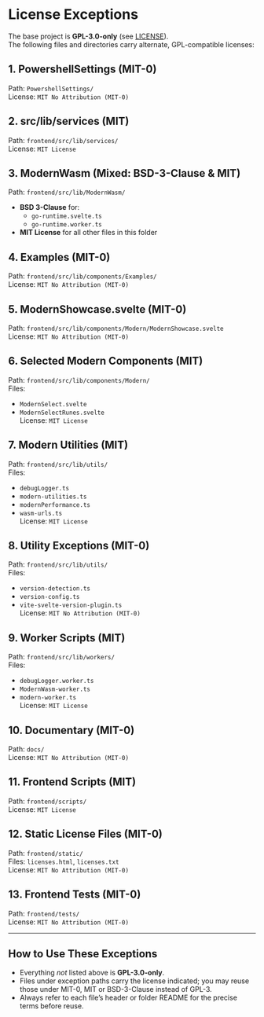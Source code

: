 ﻿# License Exceptions

The base project is **GPL-3.0-only** (see [LICENSE](./LICENSE)).  
The following files and directories carry alternate, GPL-compatible licenses:

## 1. PowershellSettings (MIT-0)  
Path: `PowershellSettings/`  
License: `MIT No Attribution (MIT-0)`

## 2. src/lib/services (MIT)  
Path: `frontend/src/lib/services/`  
License: `MIT License`

## 3. ModernWasm (Mixed: BSD-3-Clause & MIT)  
Path: `frontend/src/lib/ModernWasm/`  
- **BSD 3-Clause** for:  
  - `go-runtime.svelte.ts`  
  - `go-runtime.worker.ts`  
- **MIT License** for all other files in this folder

## 4. Examples (MIT-0)  
Path: `frontend/src/lib/components/Examples/`  
License: `MIT No Attribution (MIT-0)`

## 5. ModernShowcase.svelte (MIT-0)  
Path: `frontend/src/lib/components/Modern/ModernShowcase.svelte`  
License: `MIT No Attribution (MIT-0)`

## 6. Selected Modern Components (MIT)  
Path: `frontend/src/lib/components/Modern/`  
Files:  
- `ModernSelect.svelte`  
- `ModernSelectRunes.svelte`  
License: `MIT License`

## 7. Modern Utilities (MIT)  
Path: `frontend/src/lib/utils/`  
Files:  
- `debugLogger.ts`  
- `modern-utilities.ts`  
- `modernPerformance.ts`  
- `wasm-urls.ts`  
License: `MIT License`

## 8. Utility Exceptions (MIT-0)  
Path: `frontend/src/lib/utils/`  
Files:  
- `version-detection.ts`  
- `version-config.ts`  
- `vite-svelte-version-plugin.ts`  
License: `MIT No Attribution (MIT-0)`

## 9. Worker Scripts (MIT)  
Path: `frontend/src/lib/workers/`  
Files:  
- `debugLogger.worker.ts`  
- `ModernWasm-worker.ts`  
- `modern-worker.ts`  
License: `MIT License`

## 10. Documentary (MIT-0)  
Path: `docs/`  
License: `MIT No Attribution (MIT-0)`

## 11. Frontend Scripts (MIT)  
Path: `frontend/scripts/`  
License: `MIT License`

## 12. Static License Files (MIT-0)  
Path: `frontend/static/`  
Files: `licenses.html`, `licenses.txt`  
License: `MIT No Attribution (MIT-0)`

## 13. Frontend Tests (MIT-0)  
Path: `frontend/tests/`  
License: `MIT No Attribution (MIT-0)`

---

## How to Use These Exceptions

- Everything *not* listed above is **GPL-3.0-only**.  
- Files under exception paths carry the license indicated; you may reuse those under MIT-0, MIT or BSD-3-Clause instead of GPL-3.  
- Always refer to each file’s header or folder README for the precise terms before reuse.  
